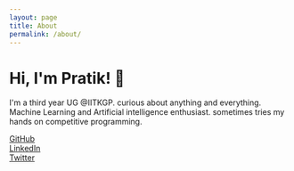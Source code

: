 ```yaml
---
layout: page
title: About
permalink: /about/
---
```



# Hi, I'm Pratik! 👋

I'm a third year UG @IITKGP. 
curious about anything and everything. Machine Learning and Artificial intelligence enthusiast.
sometimes tries my hands on competitive programming.

[GitHub](https://github.com/prrtk)   
[LinkedIn](https://www.linkedin.com/in/pratikchoudhury2021/)   
[Twitter](https://twitter.com/prtkchoudhury_) 
